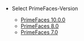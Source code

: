 * Select PrimeFaces-Version

  * [PrimeFaces 10.0.0](https://primefaces.github.io/primefaces/10_0_0/#/?id=main)  
  * [PrimeFaces 8.0](https://primefaces.github.io/primefaces/8_0/#/?id=main)
  * [PrimeFaces 7.0](https://primefaces.github.io/primefaces/7_0/#/?id=main)